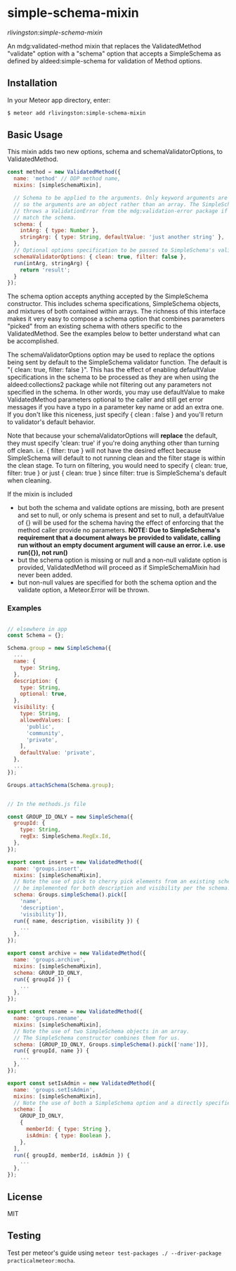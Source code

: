 # simple-schema-mixin

*rlivingston:simple-schema-mixin*

An mdg:validated-method mixin that replaces the ValidatedMethod "validate" option with a "schema"
option that accepts a SimpleSchema as defined by aldeed:simple-schema for validation of Method
options.


## Installation

In your Meteor app directory, enter:

```sh
$ meteor add rlivingston:simple-schema-mixin
```

## Basic Usage

This mixin adds two new options, schema and schemaValidatorOptions, to ValidatedMethod.

```js
const method = new ValidatedMethod({
  name: 'method' // DDP method name,
  mixins: [simpleSchemaMixin],

  // Schema to be applied to the arguments. Only keyword arguments are accepted,
  // so the arguments are an object rather than an array. The SimpleSchema validator
  // throws a ValidationError from the mdg:validation-error package if the args don't
  // match the schema.
  schema: {
    intArg: { type: Number },
    stringArg: { type: String, defaultValue: 'just another string' },
  },
  // Optional options specification to be passed to SimpleSchema's validator function.
  schemaValidatorOptions: { clean: true, filter: false },
  run(intArg, stringArg) {
    return 'result';
  }
});
```

The schema option accepts anything accepted by the SimpleSchema constructor. This includes schema
specifications, SimpleSchema objects, and mixtures of both contained within arrays. The richness
of this interface makes it very easy to compose a schema option that combines parameters "picked"
from an existing schema with others specific to the ValidatedMethod. See the examples below to
better understand what can be accomplished.

The schemaValidatorOptions option may be used to replace the options being sent by default to the SimpleSchema validator function. The default is "{ clean: true, filter: false }". This has the
effect of enabling defaultValue specifications in the schema to be processed as they are when
using the aldeed:collections2 package while not filtering out any parameters not specified in the schema. In other words, you may use defaultValue to make ValidatedMethod parameters optional to the caller and still get error messages if you have a typo in a parameter key name or add an extra one.
If you don't like this niceness, just specify { clean : false } and you'll return to validator's default behavior.

Note that because your schemaValidatorOptions will **replace** the default, they must specify
'clean: true' if you're doing anything other than turning off clean. i.e. { filter: true } will not have the desired effect because SimpleSchema will default to not running clean and the filter stage
is within the clean stage. To turn on filtering, you would need to specify { clean: true, filter: true } or just { clean: true } since filter: true is SimpleSchema's default when cleaning.

If the mixin is included
- but both the schema and validate options are missing, both are present and set to null, or only
schema is present and set to null, a defaultValue of {} will be used for the schema having the
effect of enforcing that the method caller provide no parameters. **NOTE: Due to SimpleSchema's requirement that a document always be provided to validate, calling run without an empty document argument will cause an error. i.e. use run({}), not run()**
- but the schema option is missing or null and a non-null validate option is provided,
ValidatedMethod will proceed as if SimpleSchemaMixin had never been added.
- but non-null values are specified for both the schema option and the validate option, a
Meteor.Error will be thrown.

### Examples

```js

// elsewhere in app
const Schema = {};

Schema.group = new SimpleSchema({
  ...
  name: {
    type: String,
  },
  description: {
    type: String,
    optional: true,
  },
  visibility: {
    type: String,
    allowedValues: [
      'public',
      'community',
      'private',
    ],
    defaultValue: 'private',
  },
  ...
});

Groups.attachSchema(Schema.group);


// In the methods.js file

const GROUP_ID_ONLY = new SimpleSchema({
  groupId: {
    type: String,
    regEx: SimpleSchema.RegEx.Id,
  },
});

export const insert = new ValidatedMethod({
  name: 'groups.insert',
  mixins: [simpleSchemaMixin],
  // Note the use of pick to cherry pick elements from an existing schema. Defaults will
  // be implemented for both description and visibility per the schema.
  schema: Groups.simpleSchema().pick([
    'name',
    'description',
    'visibility']),
  run({ name, description, visibility }) {
    ...
  },
});

export const archive = new ValidatedMethod({
  name: 'groups.archive',
  mixins: [simpleSchemaMixin],
  schema: GROUP_ID_ONLY,
  run({ groupId }) {
    ...
  },
});

export const rename = new ValidatedMethod({
  name: 'groups.rename',
  mixins: [simpleSchemaMixin],
  // Note the use of two SimpleSchema objects in an array.
  // The SimpleSchema constructor combines them for us.
  schema: [GROUP_ID_ONLY, Groups.simpleSchema().pick(['name'])],
  run({ groupId, name }) {
    ...
  },
});

export const setIsAdmin = new ValidatedMethod({
  name: 'groups.setIsAdmin',
  mixins: [simpleSchemaMixin],
  // Note the use of both a SimpleSchema option and a directly specified schema in this example.
  schema: [
    GROUP_ID_ONLY,
    {
      memberId: { type: String },
      isAdmin: { type: Boolean },
    },
  ],
  run({ groupId, memberId, isAdmin }) {
    ...
  },
});
```


## License

MIT

## Testing

Test per meteor's guide using `meteor test-packages ./ --driver-package practicalmeteor:mocha`.
